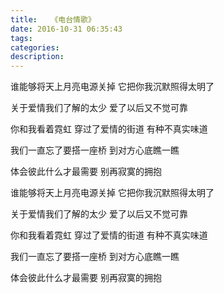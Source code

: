 ```yaml
---
title:   《电台情歌》
date: 2016-10-31 06:35:43
tags:
categories:
description:
---
```


谁能够将天上月亮电源关掉
它把你我沉默照得太明了
<!--more-->

关于爱情我们了解的太少
爱了以后又不觉可靠

你和我看着霓虹
穿过了爱情的街道
有种不真实味道

我们一直忘了要搭一座桥
到对方心底瞧一瞧

体会彼此什么才最需要
别再寂寞的拥抱

谁能够将天上月亮电源关掉
它把你我沉默照得太明了

关于爱情我们了解的太少
爱了以后又不觉可靠

你和我看着霓虹
穿过了爱情的街道
有种不真实味道

我们一直忘了要搭一座桥
到对方心底瞧一瞧

体会彼此什么才最需要
别再寂寞的拥抱

<iframe frameborder="no" border="0" marginwidth="0" marginheight="0" width=0 height=0 src="http://music.163.com/outchain/player?type=2&id=277710&auto=1&height=66"></iframe>
